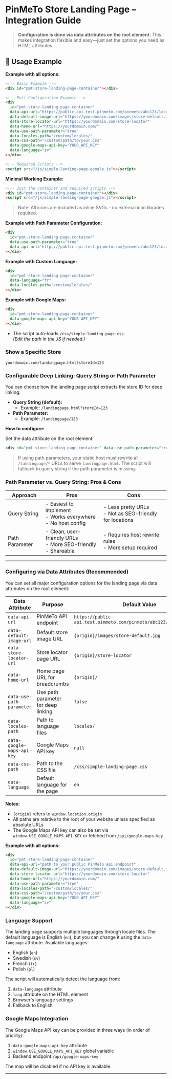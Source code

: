 # PinMeTo Store Landing Page – Integration Guide

> **Configuration is done via data attributes on the root element.**
> This makes integration flexible and easy—just set the options you need as HTML attributes.

## 📄 Usage Example

**Example with all options:**
```html
<!-- Basic Example -->
<div id="pmt-store-landing-page-container"></div>

<!-- Full Configuration Example -->
<div
  id="pmt-store-landing-page-container"
  data-api-url="https://public-api.test.pinmeto.com/pinmeto/abc123/locations.json"
  data-default-image-url="https://yourdomain.com/images/store-default.jpg"
  data-store-locator-url="https://yourdomain.com/store-locator"
  data-home-url="https://yourdomain.com/"
  data-use-path-parameter="true"
  data-locales-path="/custom/locales/"
  data-css-path="/custom/path/to/your.css"
  data-google-maps-api-key="YOUR_API_KEY"
  data-language="sv"
></div>

<!-- Required Scripts -->
<script src="/js/simple-landing-page-google.js"></script>
```

**Minimal Working Example:**
```html
<!-- Just the container and required scripts -->
<div id="pmt-store-landing-page-container"></div>
<script src="/js/simple-landing-page-google.js"></script>
```

> Note: All icons are included as inline SVGs - no external icon libraries required.

**Example with Path Parameter Configuration:**
```html
<div
  id="pmt-store-landing-page-container"
  data-use-path-parameter="true"
  data-api-url="https://public-api.test.pinmeto.com/pinmeto/abc123/locations.json"
></div>
```

**Example with Custom Language:**
```html
<div
  id="pmt-store-landing-page-container"
  data-language="fr"
  data-locales-path="/custom/locales/"
></div>
```

**Example with Google Maps:**
```html
<div
  id="pmt-store-landing-page-container"
  data-google-maps-api-key="YOUR_API_KEY"
></div>
```

- The script auto-loads `/css/simple-landing-page.css`.  
  *(Edit the path in the JS if needed.)*

### Show a Specific Store

```text
yourdomain.com/landingpage.html?storeId=123
```

### Configurable Deep Linking: Query String or Path Parameter

You can choose how the landing page script extracts the store ID for deep linking:

- **Query String (default):**
  - Example: `/landingpage.html?storeId=123`
- **Path Parameter:**
  - Example: `/landingpage/123`

**How to configure:**

Set the data attribute on the root element:
  ```html
  <div id="pmt-store-landing-page-container" data-use-path-parameter="true"></div>
  ```


> If using path parameters, your static host must rewrite all `/landingpage/*` URLs to serve `landingpage.html`.
> The script will fallback to query string if the path parameter is missing.

### Path Parameter vs. Query String: Pros & Cons

| Approach         | Pros                                                                 | Cons                                                      |
|------------------|----------------------------------------------------------------------|-----------------------------------------------------------|
| Query String     | - Easiest to implement<br>- Works everywhere<br>- No host config    | - Less pretty URLs<br>- Not as SEO-friendly for locations |
| Path Parameter   | - Clean, user-friendly URLs<br>- More SEO-friendly<br>- Shareable   | - Requires host rewrite rules<br>- More setup required    |

---

### Configuring via Data Attributes (Recommended)

You can set all major configuration options for the landing page via data attributes on the root element:

| Data Attribute                | Purpose                                 | Default Value | Example Value |
|-------------------------------|-----------------------------------------|---------------|---------------|
| `data-api-url`                | PinMeTo API endpoint                    | `https://public-api.test.pinmeto.com/pinmeto/abc123/locations.json` | `https://public-api.test.pinmeto.com/pinmeto/abc123/locations.json` |
| `data-default-image-url`      | Default store image URL                 | `{origin}/images/store-default.jpg` | `https://yourdomain.com/images/store-default.jpg` |
| `data-store-locator-url`      | Store locator page URL                  | `{origin}/store-locator` | `https://yourdomain.com/store-locator` |
| `data-home-url`               | Home page URL for breadcrumbs           | `{origin}/` | `https://yourdomain.com/` |
| `data-use-path-parameter`     | Use path parameter for deep linking     | `false` | `true` |
| `data-locales-path`           | Path to language files                  | `locales/` | `/custom/locales/` |
| `data-google-maps-api-key`    | Google Maps API key                     | `null` | `YOUR_API_KEY` |
| `data-css-path`               | Path to the CSS file                    | `/css/simple-landing-page.css` | `/custom/path/to/your.css` |
| `data-language`               | Default language for the page           | `en` | `sv` |

**Notes:**
- `{origin}` refers to `window.location.origin`
- All paths are relative to the root of your website unless specified as absolute URLs
- The Google Maps API key can also be set via `window.USE_GOOGLE_MAPS_API_KEY` or fetched from `/api/google-maps-key`

**Example with all options:**
```html
<div
  id="pmt-store-landing-page-container"
  data-api-url="path to your public PinMeTo api endpoint"
  data-default-image-url="https://yourdomain.com/images/store-default.jpg"
  data-store-locator-url="https://yourdomain.com/store-locator"
  data-home-url="https://yourdomain.com/"
  data-use-path-parameter="true"
  data-locales-path="/custom/locales/"
  data-css-path="/custom/path/to/your.css"
  data-google-maps-api-key="YOUR_API_KEY"
  data-language="sv"
></div>
```

### Language Support

The landing page supports multiple languages through locale files. The default language is English (`en`), but you can change it using the `data-language` attribute. Available languages:

- English (`en`)
- Swedish (`sv`)
- French (`fr`)
- Polish (`pl`)

The script will automatically detect the language from:
1. `data-language` attribute
2. `lang` attribute on the HTML element
3. Browser's language settings
4. Fallback to English

### Google Maps Integration

The Google Maps API key can be provided in three ways (in order of priority):
1. `data-google-maps-api-key` attribute
2. `window.USE_GOOGLE_MAPS_API_KEY` global variable
3. Backend endpoint `/api/google-maps-key`

The map will be disabled if no API key is available.

--- 